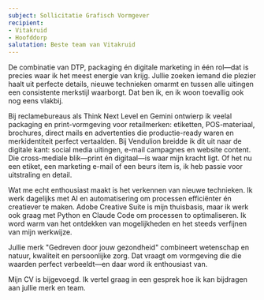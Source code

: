```yaml
---
subject: Sollicitatie Grafisch Vormgever
recipient:
- Vitakruid
- Hoofddorp
salutation: Beste team van Vitakruid
---
```


De combinatie van DTP, packaging én digitale marketing in één rol—dat is precies waar ik het meest energie van krijg. Jullie zoeken iemand die plezier haalt uit perfecte details, nieuwe technieken omarmt en tussen alle uitingen een consistente merkstijl waarborgt. Dat ben ik, en ik woon toevallig ook nog eens vlakbij.

Bij reclamebureaus als Think Next Level en Gemini ontwierp ik veelal packaging en print-vormgeving voor retailmerken: etiketten, POS-materiaal, brochures, direct mails en advertenties die productie-ready waren en merkidentiteit perfect vertaalden. Bij Vendulion breidde ik dit uit naar de digitale kant: social media uitingen, e-mail campagnes en website content. Die cross-mediale blik—print én digitaal—is waar mijn kracht ligt. Of het nu een etiket, een marketing e-mail of een beurs item is, ik heb passie voor uitstraling en detail.

Wat me echt enthousiast maakt is het verkennen van nieuwe technieken. Ik werk dagelijks met AI en automatisering om processen efficiënter én creatiever te maken. Adobe Creative Suite is mijn thuisbasis, maar ik werk ook graag met Python en Claude Code om processen to optimaliseren. Ik word warm van het ontdekken van mogelijkheden en het steeds verfijnen van mijn werkwijze.

Jullie merk "Gedreven door jouw gezondheid" combineert wetenschap en natuur, kwaliteit en persoonlijke zorg. Dat vraagt om vormgeving die die waarden perfect verbeeldt—en daar word ik enthousiast van.

Mijn CV is bijgevoegd. Ik vertel graag in een gesprek hoe ik kan bijdragen aan jullie merk en team.